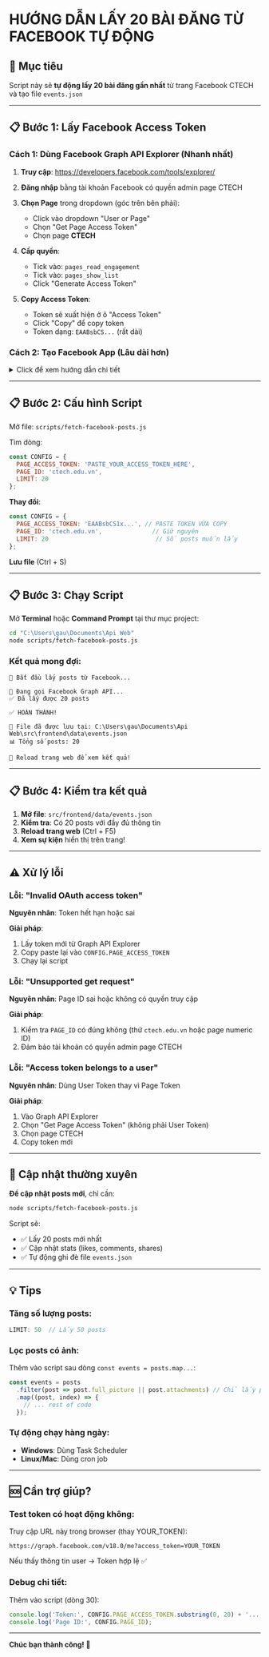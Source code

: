 # HƯỚNG DẪN LẤY 20 BÀI ĐĂNG TỪ FACEBOOK TỰ ĐỘNG

## 🎯 Mục tiêu
Script này sẽ **tự động lấy 20 bài đăng gần nhất** từ trang Facebook CTECH và tạo file `events.json`

---

## 📋 Bước 1: Lấy Facebook Access Token

### Cách 1: Dùng Facebook Graph API Explorer (Nhanh nhất)

1. **Truy cập**: https://developers.facebook.com/tools/explorer/

2. **Đăng nhập** bằng tài khoản Facebook có quyền admin page CTECH

3. **Chọn Page** trong dropdown (góc trên bên phải):
   - Click vào dropdown "User or Page"
   - Chọn "Get Page Access Token"
   - Chọn page **CTECH**

4. **Cấp quyền**:
   - Tick vào: `pages_read_engagement`
   - Tick vào: `pages_show_list`
   - Click "Generate Access Token"

5. **Copy Access Token**:
   - Token sẽ xuất hiện ở ô "Access Token"
   - Click "Copy" để copy token
   - Token dạng: `EAABsbCS...` (rất dài)

### Cách 2: Tạo Facebook App (Lâu dài hơn)

<details>
<summary>Click để xem hướng dẫn chi tiết</summary>

1. Truy cập: https://developers.facebook.com/apps/
2. Click "Create App"
3. Chọn "Business" → Next
4. Điền tên app → Create App
5. Dashboard → Add Product → chọn "Facebook Login"
6. Settings → Basic → copy App ID và App Secret
7. Tools → Graph API Explorer → chọn app vừa tạo
8. Generate token như Cách 1

</details>

---

## 📋 Bước 2: Cấu hình Script

Mở file: `scripts/fetch-facebook-posts.js`

Tìm dòng:
```javascript
const CONFIG = {
  PAGE_ACCESS_TOKEN: 'PASTE_YOUR_ACCESS_TOKEN_HERE',
  PAGE_ID: 'ctech.edu.vn',
  LIMIT: 20
};
```

**Thay đổi**:
```javascript
const CONFIG = {
  PAGE_ACCESS_TOKEN: 'EAABsbCS1x...', // PASTE TOKEN VỪA COPY
  PAGE_ID: 'ctech.edu.vn',              // Giữ nguyên
  LIMIT: 20                              // Số posts muốn lấy
};
```

**Lưu file** (Ctrl + S)

---

## 📋 Bước 3: Chạy Script

Mở **Terminal** hoặc **Command Prompt** tại thư mục project:

```bash
cd "C:\Users\gau\Documents\Api Web"
node scripts/fetch-facebook-posts.js
```

### Kết quả mong đợi:

```
🚀 Bắt đầu lấy posts từ Facebook...

📡 Đang gọi Facebook Graph API...
✅ Đã lấy được 20 posts

✅ HOÀN THÀNH!

📁 File đã được lưu tại: C:\Users\gau\Documents\Api Web\src\frontend\data\events.json
📊 Tổng số posts: 20

🎉 Reload trang web để xem kết quả!
```

---

## 📋 Bước 4: Kiểm tra kết quả

1. **Mở file**: `src/frontend/data/events.json`
2. **Kiểm tra**: Có 20 posts với đầy đủ thông tin
3. **Reload trang web** (Ctrl + F5)
4. **Xem sự kiện** hiển thị trên trang!

---

## ⚠️ Xử lý lỗi

### Lỗi: "Invalid OAuth access token"

**Nguyên nhân**: Token hết hạn hoặc sai

**Giải pháp**:
1. Lấy token mới từ Graph API Explorer
2. Copy paste lại vào `CONFIG.PAGE_ACCESS_TOKEN`
3. Chạy lại script

### Lỗi: "Unsupported get request"

**Nguyên nhân**: Page ID sai hoặc không có quyền truy cập

**Giải pháp**:
1. Kiểm tra `PAGE_ID` có đúng không (thử `ctech.edu.vn` hoặc page numeric ID)
2. Đảm bảo tài khoản có quyền admin page CTECH

### Lỗi: "Access token belongs to a user"

**Nguyên nhân**: Dùng User Token thay vì Page Token

**Giải pháp**:
1. Vào Graph API Explorer
2. Chọn "Get Page Access Token" (không phải User Token)
3. Chọn page CTECH
4. Copy token mới

---

## 🔄 Cập nhật thường xuyên

**Để cập nhật posts mới**, chỉ cần:
```bash
node scripts/fetch-facebook-posts.js
```

Script sẽ:
- ✅ Lấy 20 posts mới nhất
- ✅ Cập nhật stats (likes, comments, shares)
- ✅ Tự động ghi đè file `events.json`

---

## 💡 Tips

### Tăng số lượng posts:
```javascript
LIMIT: 50  // Lấy 50 posts
```

### Lọc posts có ảnh:
Thêm vào script sau dòng `const events = posts.map...`:
```javascript
const events = posts
  .filter(post => post.full_picture || post.attachments) // Chỉ lấy posts có ảnh
  .map((post, index) => {
    // ... rest of code
  });
```

### Tự động chạy hàng ngày:
- **Windows**: Dùng Task Scheduler
- **Linux/Mac**: Dùng cron job

---

## 🆘 Cần trợ giúp?

### Test token có hoạt động không:

Truy cập URL này trong browser (thay YOUR_TOKEN):
```
https://graph.facebook.com/v18.0/me?access_token=YOUR_TOKEN
```

Nếu thấy thông tin user → Token hợp lệ ✅

### Debug chi tiết:

Thêm vào script (dòng 30):
```javascript
console.log('Token:', CONFIG.PAGE_ACCESS_TOKEN.substring(0, 20) + '...');
console.log('Page ID:', CONFIG.PAGE_ID);
```

---

**Chúc bạn thành công! 🎉**
